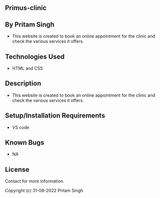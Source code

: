 ## Primus-clinic

## By Pritam Singh

- This website is created to book an online appointment for the clinic and check the various services it offers.

## Technologies Used

- HTML and CSS

## Description

- This website is created to book an online appointment for the clinic and check the various services it offers.

## Setup/Installation Requirements

- VS code

## Known Bugs

- NA

## License

Contact for more information.

Copyright (c) 31-08-2022 Pritam Singh
